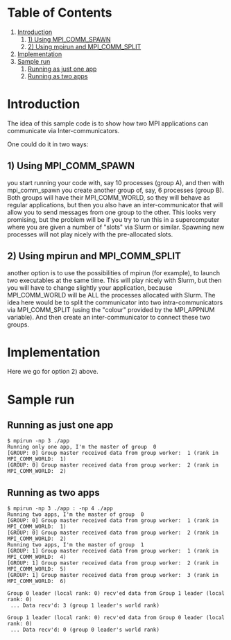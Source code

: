 
# Table of Contents

1.  [Introduction](#org1756093)
    1.  [1) Using MPI\_COMM\_SPAWN](#org26b0bfe)
    2.  [2) Using mpirun and MPI\_COMM\_SPLIT](#org555a82b)
2.  [Implementation](#org807e2e0)
3.  [Sample run](#orgbc40438)
    1.  [Running as just one app](#org54ce092)
    2.  [Running as two apps](#org93ee3aa)



<a id="org1756093"></a>

# Introduction

The idea of this sample code is to show how two MPI applications can communicate
via Inter-communicators.

One could do it in two ways:


<a id="org26b0bfe"></a>

## 1) Using MPI\_COMM\_SPAWN

you start running your code with, say 10 processes (group A), and then with
mpi\_comm\_spawn you create another group of, say, 6 processes (group B). Both
groups will have their MPI\_COMM\_WORLD, so they will behave as regular
applications, but then you also have an inter-communicator that will allow you
to send messages from one group to the other. This looks very promising, but the
problem will be if you try to run this in a supercomputer where you are given a
number of "slots" via Slurm or similar. Spawning new processes will not play
nicely with the pre-allocated slots.


<a id="org555a82b"></a>

## 2) Using mpirun and MPI\_COMM\_SPLIT

another option is to use the possibilities of mpirun (for example), to launch
two executables at the same time. This will play nicely with Slurm, but then you
will have to change slightly your application, because MPI\_COMM\_WORLD will be
ALL the processes allocated with Slurm. The idea here would be to split the
communicator into two intra-communicators via MPI\_COMM\_SPLIT (using the "colour"
provided by the MPI\_APPNUM variable). And then create an inter-communicator to
connect these two groups.


<a id="org807e2e0"></a>

# Implementation

Here we go for option 2) above. 


<a id="orgbc40438"></a>

# Sample run


<a id="org54ce092"></a>

## Running as just one app

    $ mpirun -np 3 ./app 
    Running only one app, I'm the master of group  0
    [GROUP: 0] Group master received data from group worker:  1 (rank in MPI_COMM_WORLD:  1)
    [GROUP: 0] Group master received data from group worker:  2 (rank in MPI_COMM_WORLD:  2)


<a id="org93ee3aa"></a>

## Running as two apps

    $ mpirun -np 3 ./app : -np 4 ./app
    Running two apps, I'm the master of group  0
    [GROUP: 0] Group master received data from group worker:  1 (rank in MPI_COMM_WORLD:  1)
    [GROUP: 0] Group master received data from group worker:  2 (rank in MPI_COMM_WORLD:  2)
    Running two apps, I'm the master of group  1
    [GROUP: 1] Group master received data from group worker:  1 (rank in MPI_COMM_WORLD:  4)
    [GROUP: 1] Group master received data from group worker:  2 (rank in MPI_COMM_WORLD:  5)
    [GROUP: 1] Group master received data from group worker:  3 (rank in MPI_COMM_WORLD:  6)
    
    Group 0 leader (local rank: 0) recv'ed data from Group 1 leader (local rank: 0)
     ... Data recv'd: 3 (group 1 leader's world rank)
    
    Group 1 leader (local rank: 0) recv'ed data from Group 0 leader (local rank: 0)
     ... Data recv'd: 0 (group 0 leader's world rank)

